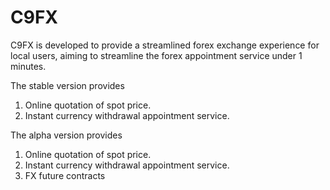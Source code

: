 # C9FX

C9FX is developed to provide a streamlined forex exchange experience for local users, aiming to streamline the forex appointment service under 1 minutes.


The stable version provides
1. Online quotation of spot price.
2. Instant currency withdrawal appointment service.

The alpha version provides
1. Online quotation of spot price.
2. Instant currency withdrawal appointment service.
3. FX future contracts

